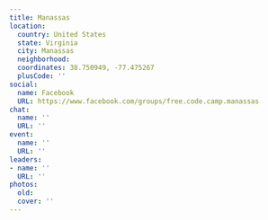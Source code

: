 ```yaml
---
title: Manassas
location:
  country: United States
  state: Virginia
  city: Manassas
  neighborhood: 
  coordinates: 38.750949, -77.475267
  plusCode: ''
social:
  name: Facebook
  URL: https://www.facebook.com/groups/free.code.camp.manassas
chat:
  name: ''
  URL: ''
event:
  name: ''
  URL: ''
leaders:
- name: ''
  URL: ''
photos:
  old: 
  cover: ''
---
```

